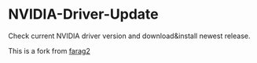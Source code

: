 # NVIDIA-Driver-Update

Check current NVIDIA driver version and download&install newest release.

This is a fork from [farag2](https://github.com/farag2/NVidia-Driver-Downloader)


